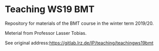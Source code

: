 # Teaching WS19 BMT

Repository for materials of the BMT course in the winter term 2019/20.

Meterial from Professor Lasser Tobias.

See original address:https://gitlab.lrz.de/IP/teaching/teachingws19bmt
